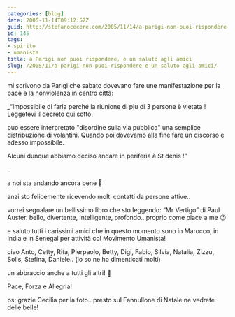 ```yaml
---
categories: [blog]
date: 2005-11-14T09:12:52Z
guid: http://stefanocecere.com/2005/11/14/a-parigi-non-puoi-rispondere-e-un-saluto-agli-amici/
id: 145
tags:
- spirito
- umanista
title: a Parigi non puoi rispondere, e un saluto agli amici
slug: /2005/11/a-parigi-non-puoi-rispondere-e-un-saluto-agli-amici/
---
```


<img src='/wp-content/pecorelle.jpg' alt='' align='left' />mi scrivono da Parigi che sabato dovevano fare une manifestazione per la pace e la nonviolenza in centro città:

_&#x201c;Impossibile di farla perché la riunione di piu di 3 persone è vietata ! Leggetevi il decreto qui sotto.
  
puo essere interpretato "disordine sulla via pubblica" una semplice distribuzione di volantini. Quando poi dovevamo alla fine fare un discorso è adesso impossibile.
  
Alcuni dunque abbiamo deciso andare in periferia à St denis !&#x201d;
  
_ 
  
a noi sta andando ancora bene 🙂
  
anzi sto felicemente ricevendo molti contatti da persone attive..

vorrei segnalare un bellissimo libro che sto leggendo: &#x201c;Mr Vertigo&#x201d; di Paul Auster. bello, divertente, intelligente, profondo.. proprio come piace a me 😉

e saluto tutti i carissimi amici che in questo momento sono in Marocco, in India e in Senegal per attività col Movimento Umanista!
  
ciao Anto, Cetty, Rita, Pierpaolo, Betty, Digi, Fabio, Silvia, Natalia, Zizzu, Solis, Stefina, Daniele.. (lo so ne ho dimenticati molti)
  
un abbraccio anche a tutti gli altri! 🙂

Pace, Forza e Allegria!

ps: grazie Cecilia per la foto.. presto sul Fannullone di Natale ne vedrete delle belle!
